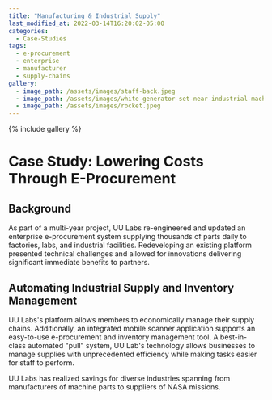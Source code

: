 ```yaml
---
title: "Manufacturing & Industrial Supply"
last_modified_at: 2022-03-14T16:20:02-05:00
categories:
  - Case-Studies
tags:
  - e-procurement
  - enterprise
  - manufacturer
  - supply-chains
gallery:
  - image_path: /assets/images/staff-back.jpeg
  - image_path: /assets/images/white-generator-set-near-industrial-machines-1468390.jpeg
  - image_path: /assets/images/rocket.jpeg
---
```

{% include gallery %}
# Case Study: Lowering Costs Through E-Procurement

## Background

As part of a multi-year project, UU Labs re-engineered and updated an enterprise e-procurement system supplying thousands of parts daily to factories, labs, and industrial facilities. Redeveloping an existing platform presented technical challenges and allowed for innovations delivering significant immediate benefits to partners. 

## Automating Industrial Supply and Inventory Management

UU Labs's platform allows members to economically manage their supply chains. Additionally, an integrated mobile scanner application supports an easy-to-use e-procurement and inventory management tool. A best-in-class automated "pull" system, UU Lab's technology allows businesses to manage supplies with unprecedented efficiency while making tasks easier for staff to perform. 

UU Labs has realized savings for diverse industries spanning from manufacturers of machine parts to suppliers of NASA missions. 